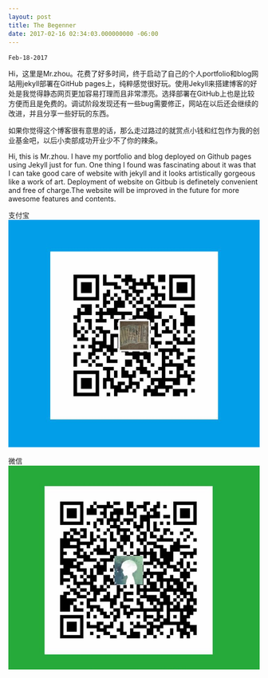 ```yaml
---
layout: post
title: The Begenner
date: 2017-02-16 02:34:03.000000000 -06:00
---
```

`Feb-18-2017`

Hi，这里是Mr.zhou。花费了好多时间，终于启动了自己的个人portfolio和blog网站用jekyll部署在GitHub pages上，纯粹感觉很好玩。使用Jekyll来搭建博客的好处是我觉得静态网页更加容易打理而且非常漂亮。选择部署在GitHub上也是比较方便而且是免费的。调试阶段发现还有一些bug需要修正，网站在以后还会继续的改进，并且分享一些好玩的东西。

如果你觉得这个博客很有意思的话，那么走过路过的就赏点小钱和红包作为我的创业基金吧，以后小卖部成功开业少不了你的辣条。

Hi, this is Mr.zhou. I have my portfolio and blog deployed on Github pages using Jekyll just for fun. One thing I found was fascinating about it was that I can take good care of website with jekyll and it looks artistically gorgeous like a work of art. Deployment of website on Gitbub is definetely convenient and free of charge.The website will be improved in the future for more awesome features and contents.


支付宝<a class="fa fa-money fa-lg" title="Alipay"></a> 
![zhifubao_payment](/assets/images/zhifubao.jpg)

<!-- -->

微信<a class="fa fa-money fa-lg" title="WeChat Pay"></a> 
![wechat_payment](/assets/images/wechat.jpg)






